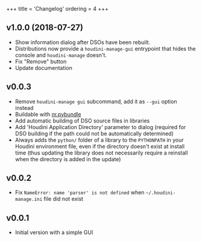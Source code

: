 +++
title = 'Changelog'
ordering = 4
+++

## v1.0.0 (2018-07-27)

- Show information dialog after DSOs have been rebuilt.
- Distributions now provide a `houdini-manage-gui` entrypoint that hides the
  console and `houdini-manage` doesn't.
- Fix "Remove" button
- Update documentation

## v0.0.3

- Remove `houdini-manage gui` subcommand, add it as `--gui` option instead
- Buildable with [nr.pybundle](https://gitlab.niklasrosenstein.com/NiklasRosenstein/python/nr.pybundle)
- Add automatic building of DSO source files in libraries
- Add 'Houdini Application Directory' parameter to dialog (required for
  DSO building if the path could not be automatically determined)
- Always adds the `python/` folder of a library to the `PYTHONPATH` in your
  Houdini environment file, even if the directory doesn't exist at install
  time (thus updating the library does not necessarily require a reinstall
  when the directory is added in the update)

## v0.0.2

- Fix `NameError: name 'parser' is not defined` when `~/.houdini-manage.ini`
  file did not exist

## v0.0.1

- Initial version with a simple GUI
